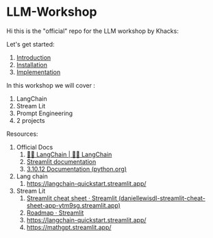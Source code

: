 # LLM-Workshop

Hi this is the "official" repo for the LLM workshop by Khacks:


Let's get started: 
1. [Introduction](./Docs/Introduction.md)
2. [Installation](./Docs/Installation.md)
3. [Implementation](./Docs/Implementation.md)


In this workshop we will cover :
1. LangChain
2. Stream Lit
3. Prompt Engineering
4. 2 projects

Resources:

1. Official Docs
	1. [🦜️🔗 LangChain | 🦜️🔗 LangChain](https://docs.langchain.com/docs/)
	2. [Streamlit documentation](https://docs.streamlit.io/)
	3. [3.10.12 Documentation (python.org)](https://docs.python.org/3.10/)
2. Lang chain
	1. https://langchain-quickstart.streamlit.app/
3. Stream Lit
	1. [Streamlit cheat sheet · Streamlit (daniellewisdl-streamlit-cheat-sheet-app-ytm9sg.streamlit.app)](https://daniellewisdl-streamlit-cheat-sheet-app-ytm9sg.streamlit.app/)
	2. [Roadmap · Streamlit](https://roadmap.streamlit.app/)
	3. https://langchain-quickstart.streamlit.app/
	4. https://mathgpt.streamlit.app/



